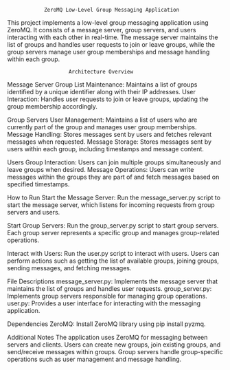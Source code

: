                 ZeroMQ Low-Level Group Messaging Application
This project implements a low-level group messaging application using ZeroMQ. It consists of a message server, group servers, and users interacting with each other in real-time. The message server maintains the list of groups and handles user requests to join or leave groups, while the group servers manage user group memberships and message handling within each group.

                        Architecture Overview
Message Server
Group List Maintenance: Maintains a list of groups identified by a unique identifier along with their IP addresses.
User Interaction: Handles user requests to join or leave groups, updating the group membership accordingly.

Group Servers
User Management: Maintains a list of users who are currently part of the group and manages user group memberships.
Message Handling: Stores messages sent by users and fetches relevant messages when requested.
Message Storage: Stores messages sent by users within each group, including timestamps and message content.

Users
Group Interaction: Users can join multiple groups simultaneously and leave groups when desired.
Message Operations: Users can write messages within the groups they are part of and fetch messages based on specified timestamps.


How to Run
Start the Message Server: Run the message_server.py script to start the message server, which listens for incoming requests from group servers and users.

Start Group Servers: Run the group_server.py script to start group servers. Each group server represents a specific group and manages group-related operations.

Interact with Users: Run the user.py script to interact with users. Users can perform actions such as getting the list of available groups, joining groups, sending messages, and fetching messages.



File Descriptions
message_server.py: Implements the message server that maintains the list of groups and handles user requests.
group_server.py: Implements group servers responsible for managing group operations.
user.py: Provides a user interface for interacting with the messaging application.



Dependencies
ZeroMQ: Install ZeroMQ library using pip install pyzmq.


Additional Notes
The application uses ZeroMQ for messaging between servers and clients.
Users can create new groups, join existing groups, and send/receive messages within groups.
Group servers handle group-specific operations such as user management and message handling.